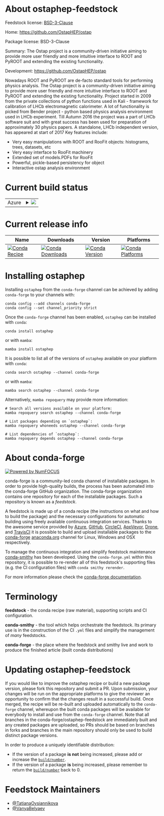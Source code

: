 About ostaphep-feedstock
========================

Feedstock license: [BSD-3-Clause](https://github.com/conda-forge/ostaphep-feedstock/blob/main/LICENSE.txt)

Home: https://github.com/OstapHEP/ostap

Package license: BSD-3-Clause

Summary: The Ostap project is a community-driven
initiative aiming to provide more user friendly and more intuitive interface
to ROOT and PyROOT and extending the existing functionality.


Development: https://github.com/OstapHEP/ostap

Nowadays ROOT and PyROOT are de-facto standard tools for performing physics analysis.
The Ostap project is a community-driven initiative aiming to provide more user friendly
and more intuitive interface to ROOT and PyROOT and extending the existing functionality.
Project started in 2009 from the private collections of python functions
used in Kali - framework for calibration of LHCb electromagnetic calorimeter.
A lot of functionality is picked from Bender project - python based physics analysis environment used in LHCb experiment.
Till Autumn 2016 the project was a part of LHCb software suit and with great success has been used
for preparation of approximately 30 physics papers. A standalone, LHCb independent version, has appeared at start of 2017
Key features include:
 * Very easy manipulations with ROOT and RooFit objects: histograms, trees, datasets, etc
 * Very easy interface to RooFit machinery
 * Extended set of models.PDFs for RooFit
 * Powerful, pickle-based persistency for object
 * Interactive ostap analysis environment


Current build status
====================


<table>
    
  <tr>
    <td>Azure</td>
    <td>
      <details>
        <summary>
          <a href="https://dev.azure.com/conda-forge/feedstock-builds/_build/latest?definitionId=6662&branchName=main">
            <img src="https://dev.azure.com/conda-forge/feedstock-builds/_apis/build/status/ostaphep-feedstock?branchName=main">
          </a>
        </summary>
        <table>
          <thead><tr><th>Variant</th><th>Status</th></tr></thead>
          <tbody><tr>
              <td>linux_64_python3.10.____cpythonroot_base6.32.10</td>
              <td>
                <a href="https://dev.azure.com/conda-forge/feedstock-builds/_build/latest?definitionId=6662&branchName=main">
                  <img src="https://dev.azure.com/conda-forge/feedstock-builds/_apis/build/status/ostaphep-feedstock?branchName=main&jobName=linux&configuration=linux%20linux_64_python3.10.____cpythonroot_base6.32.10" alt="variant">
                </a>
              </td>
            </tr><tr>
              <td>linux_64_python3.10.____cpythonroot_base6.34.4</td>
              <td>
                <a href="https://dev.azure.com/conda-forge/feedstock-builds/_build/latest?definitionId=6662&branchName=main">
                  <img src="https://dev.azure.com/conda-forge/feedstock-builds/_apis/build/status/ostaphep-feedstock?branchName=main&jobName=linux&configuration=linux%20linux_64_python3.10.____cpythonroot_base6.34.4" alt="variant">
                </a>
              </td>
            </tr><tr>
              <td>linux_64_python3.11.____cpythonroot_base6.32.10</td>
              <td>
                <a href="https://dev.azure.com/conda-forge/feedstock-builds/_build/latest?definitionId=6662&branchName=main">
                  <img src="https://dev.azure.com/conda-forge/feedstock-builds/_apis/build/status/ostaphep-feedstock?branchName=main&jobName=linux&configuration=linux%20linux_64_python3.11.____cpythonroot_base6.32.10" alt="variant">
                </a>
              </td>
            </tr><tr>
              <td>linux_64_python3.11.____cpythonroot_base6.34.4</td>
              <td>
                <a href="https://dev.azure.com/conda-forge/feedstock-builds/_build/latest?definitionId=6662&branchName=main">
                  <img src="https://dev.azure.com/conda-forge/feedstock-builds/_apis/build/status/ostaphep-feedstock?branchName=main&jobName=linux&configuration=linux%20linux_64_python3.11.____cpythonroot_base6.34.4" alt="variant">
                </a>
              </td>
            </tr><tr>
              <td>linux_64_python3.12.____cpythonroot_base6.32.10</td>
              <td>
                <a href="https://dev.azure.com/conda-forge/feedstock-builds/_build/latest?definitionId=6662&branchName=main">
                  <img src="https://dev.azure.com/conda-forge/feedstock-builds/_apis/build/status/ostaphep-feedstock?branchName=main&jobName=linux&configuration=linux%20linux_64_python3.12.____cpythonroot_base6.32.10" alt="variant">
                </a>
              </td>
            </tr><tr>
              <td>linux_64_python3.12.____cpythonroot_base6.34.4</td>
              <td>
                <a href="https://dev.azure.com/conda-forge/feedstock-builds/_build/latest?definitionId=6662&branchName=main">
                  <img src="https://dev.azure.com/conda-forge/feedstock-builds/_apis/build/status/ostaphep-feedstock?branchName=main&jobName=linux&configuration=linux%20linux_64_python3.12.____cpythonroot_base6.34.4" alt="variant">
                </a>
              </td>
            </tr><tr>
              <td>linux_64_python3.13.____cp313root_base6.32.10</td>
              <td>
                <a href="https://dev.azure.com/conda-forge/feedstock-builds/_build/latest?definitionId=6662&branchName=main">
                  <img src="https://dev.azure.com/conda-forge/feedstock-builds/_apis/build/status/ostaphep-feedstock?branchName=main&jobName=linux&configuration=linux%20linux_64_python3.13.____cp313root_base6.32.10" alt="variant">
                </a>
              </td>
            </tr><tr>
              <td>linux_64_python3.13.____cp313root_base6.34.4</td>
              <td>
                <a href="https://dev.azure.com/conda-forge/feedstock-builds/_build/latest?definitionId=6662&branchName=main">
                  <img src="https://dev.azure.com/conda-forge/feedstock-builds/_apis/build/status/ostaphep-feedstock?branchName=main&jobName=linux&configuration=linux%20linux_64_python3.13.____cp313root_base6.34.4" alt="variant">
                </a>
              </td>
            </tr>
          </tbody>
        </table>
      </details>
    </td>
  </tr>
</table>

Current release info
====================

| Name | Downloads | Version | Platforms |
| --- | --- | --- | --- |
| [![Conda Recipe](https://img.shields.io/badge/recipe-ostaphep-green.svg)](https://anaconda.org/conda-forge/ostaphep) | [![Conda Downloads](https://img.shields.io/conda/dn/conda-forge/ostaphep.svg)](https://anaconda.org/conda-forge/ostaphep) | [![Conda Version](https://img.shields.io/conda/vn/conda-forge/ostaphep.svg)](https://anaconda.org/conda-forge/ostaphep) | [![Conda Platforms](https://img.shields.io/conda/pn/conda-forge/ostaphep.svg)](https://anaconda.org/conda-forge/ostaphep) |

Installing ostaphep
===================

Installing `ostaphep` from the `conda-forge` channel can be achieved by adding `conda-forge` to your channels with:

```
conda config --add channels conda-forge
conda config --set channel_priority strict
```

Once the `conda-forge` channel has been enabled, `ostaphep` can be installed with `conda`:

```
conda install ostaphep
```

or with `mamba`:

```
mamba install ostaphep
```

It is possible to list all of the versions of `ostaphep` available on your platform with `conda`:

```
conda search ostaphep --channel conda-forge
```

or with `mamba`:

```
mamba search ostaphep --channel conda-forge
```

Alternatively, `mamba repoquery` may provide more information:

```
# Search all versions available on your platform:
mamba repoquery search ostaphep --channel conda-forge

# List packages depending on `ostaphep`:
mamba repoquery whoneeds ostaphep --channel conda-forge

# List dependencies of `ostaphep`:
mamba repoquery depends ostaphep --channel conda-forge
```


About conda-forge
=================

[![Powered by
NumFOCUS](https://img.shields.io/badge/powered%20by-NumFOCUS-orange.svg?style=flat&colorA=E1523D&colorB=007D8A)](https://numfocus.org)

conda-forge is a community-led conda channel of installable packages.
In order to provide high-quality builds, the process has been automated into the
conda-forge GitHub organization. The conda-forge organization contains one repository
for each of the installable packages. Such a repository is known as a *feedstock*.

A feedstock is made up of a conda recipe (the instructions on what and how to build
the package) and the necessary configurations for automatic building using freely
available continuous integration services. Thanks to the awesome service provided by
[Azure](https://azure.microsoft.com/en-us/services/devops/), [GitHub](https://github.com/),
[CircleCI](https://circleci.com/), [AppVeyor](https://www.appveyor.com/),
[Drone](https://cloud.drone.io/welcome), and [TravisCI](https://travis-ci.com/)
it is possible to build and upload installable packages to the
[conda-forge](https://anaconda.org/conda-forge) [anaconda.org](https://anaconda.org/)
channel for Linux, Windows and OSX respectively.

To manage the continuous integration and simplify feedstock maintenance
[conda-smithy](https://github.com/conda-forge/conda-smithy) has been developed.
Using the ``conda-forge.yml`` within this repository, it is possible to re-render all of
this feedstock's supporting files (e.g. the CI configuration files) with ``conda smithy rerender``.

For more information please check the [conda-forge documentation](https://conda-forge.org/docs/).

Terminology
===========

**feedstock** - the conda recipe (raw material), supporting scripts and CI configuration.

**conda-smithy** - the tool which helps orchestrate the feedstock.
                   Its primary use is in the construction of the CI ``.yml`` files
                   and simplify the management of *many* feedstocks.

**conda-forge** - the place where the feedstock and smithy live and work to
                  produce the finished article (built conda distributions)


Updating ostaphep-feedstock
===========================

If you would like to improve the ostaphep recipe or build a new
package version, please fork this repository and submit a PR. Upon submission,
your changes will be run on the appropriate platforms to give the reviewer an
opportunity to confirm that the changes result in a successful build. Once
merged, the recipe will be re-built and uploaded automatically to the
`conda-forge` channel, whereupon the built conda packages will be available for
everybody to install and use from the `conda-forge` channel.
Note that all branches in the conda-forge/ostaphep-feedstock are
immediately built and any created packages are uploaded, so PRs should be based
on branches in forks and branches in the main repository should only be used to
build distinct package versions.

In order to produce a uniquely identifiable distribution:
 * If the version of a package **is not** being increased, please add or increase
   the [``build/number``](https://docs.conda.io/projects/conda-build/en/latest/resources/define-metadata.html#build-number-and-string).
 * If the version of a package **is** being increased, please remember to return
   the [``build/number``](https://docs.conda.io/projects/conda-build/en/latest/resources/define-metadata.html#build-number-and-string)
   back to 0.

Feedstock Maintainers
=====================

* [@TatianaOvsiannikova](https://github.com/TatianaOvsiannikova/)
* [@VanyaBelyaev](https://github.com/VanyaBelyaev/)


